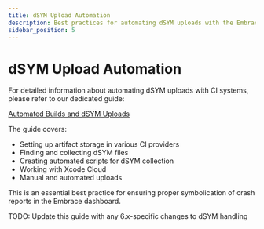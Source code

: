 ```yaml
---
title: dSYM Upload Automation
description: Best practices for automating dSYM uploads with the Embrace iOS SDK 6.x
sidebar_position: 5
---
```


# dSYM Upload Automation

For detailed information about automating dSYM uploads with CI systems, please refer to our dedicated guide:

[Automated Builds and dSYM Uploads](/ios/best-practices/ci-dsym-upload/)

The guide covers:

- Setting up artifact storage in various CI providers
- Finding and collecting dSYM files
- Creating automated scripts for dSYM collection
- Working with Xcode Cloud
- Manual and automated uploads

This is an essential best practice for ensuring proper symbolication of crash reports in the Embrace dashboard.

TODO: Update this guide with any 6.x-specific changes to dSYM handling 